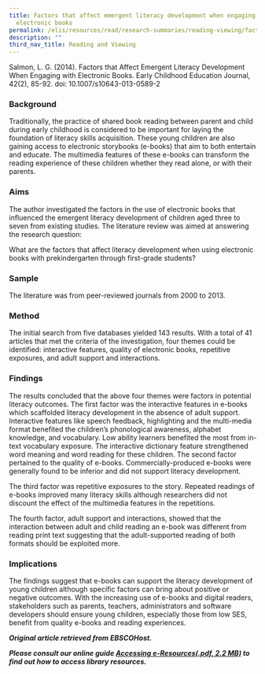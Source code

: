 ```yaml
---
title: Factors that affect emergent literacy development when engaging with
  electronic books
permalink: /elis/resources/read/research-summaries/reading-viewing/factors-affect-emergent-literacy-development/
description: ""
third_nav_title: Reading and Viewing
---
```

Salmon, L. G. (2014). Factors that Affect Emergent Literacy Development When Engaging with Electronic Books. Early Childhood Education Journal, 42(2), 85-92. doi: 10.1007/s10643-013-0589-2

### Background

Traditionally, the practice of shared book reading between parent and child during early childhood is considered to be important for laying the foundation of literacy skills acquisition. These young children are also gaining access to electronic storybooks (e-books) that aim to both entertain and educate. The multimedia features of these e-books can transform the reading experience of these children whether they read alone, or with their parents.

### Aims

The author investigated the factors in the use of electronic books that influenced the emergent literacy development of children aged three to seven from existing studies. The literature review was aimed at answering the research question:   

What are the factors that affect literacy development when using electronic books with prekindergarten through first-grade students?

### Sample

The literature was from peer-reviewed journals from 2000 to 2013.

### Method

The initial search from five databases yielded 143 results. With a total of 41 articles that met the criteria of the investigation, four themes could be identified: interactive features, quality of electronic books, repetitive exposures, and adult support and interactions.

### Findings

The results concluded that the above four themes were factors in potential literacy outcomes. The first factor was the interactive features in e-books which scaffolded literacy development in the absence of adult support. Interactive features like speech feedback, highlighting and the multi-media format benefited the children’s phonological awareness, alphabet knowledge, and vocabulary. Low ability learners benefited the most from in-text vocabulary exposure. The interactive dictionary feature strengthened word meaning and word reading for these children. The second factor pertained to the quality of e-books. Commercially-produced e-books were generally found to be inferior and did not support literacy development.

The third factor was repetitive exposures to the story. Repeated readings of e-books improved many literacy skills although researchers did not discount the effect of the multimedia features in the repetitions.

The fourth factor, adult support and interactions, showed that the interaction between adult and child reading an e-book was different from reading print text suggesting that the adult-supported reading of both formats should be exploited more.

### Implications

The findings suggest that e-books can support the literacy development of young children although specific factors can bring about positive or negative outcomes. With the increasing use of e-books and digital readers, stakeholders such as parents, teachers, administrators and software developers should ensure young children, especially those from low SES, benefit from quality e-books and reading experiences.

_**Original article retrieved from EBSCOHost.**_  

**_Please consult our online guide [Accessing e-Resources(.pdf, 2.2 MB)](https://academyofsingaporeteachers-moe-edu-sg-admin.cwp.sg/elis/resources/read/research-summaries/reading-and-viewing/18e45074-6b1b-4ac7-811f-1a8da16c4f81 "Accessing e-Resources") to find out how to access library resources._**
